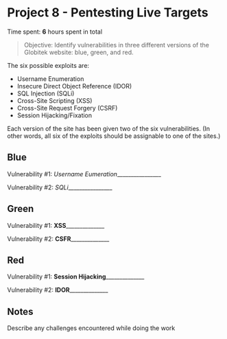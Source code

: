 # Project 8 - Pentesting Live Targets

Time spent: **6** hours spent in total

> Objective: Identify vulnerabilities in three different versions of the Globitek website: blue, green, and red.

The six possible exploits are:
* Username Enumeration
* Insecure Direct Object Reference (IDOR)
* SQL Injection (SQLi)
* Cross-Site Scripting (XSS)
* Cross-Site Request Forgery (CSRF)
* Session Hijacking/Fixation

Each version of the site has been given two of the six vulnerabilities. (In other words, all six of the exploits should be assignable to one of the sites.)

## Blue

Vulnerability #1: _Username Eumeration_________________

Vulnerability #2: _SQLi_________________


## Green

Vulnerability #1: __XSS________________

Vulnerability #2: __CSFR________________


## Red

Vulnerability #1: __Session Hijacking________________

Vulnerability #2: __IDOR________________


## Notes

Describe any challenges encountered while doing the work
